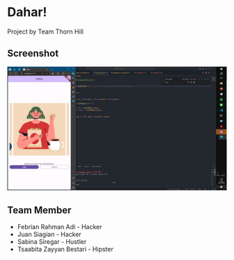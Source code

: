 # Dahar!    

Project by Team Thorn Hill

## Screenshot

![App screenshot](/screenshot.jpg)

## Team Member
- Febrian Rahman Adi - Hacker
- Juan Siagian - Hacker
- Sabina Siregar - Hustler
- Tsaabita Zayyan Bestari - Hipster